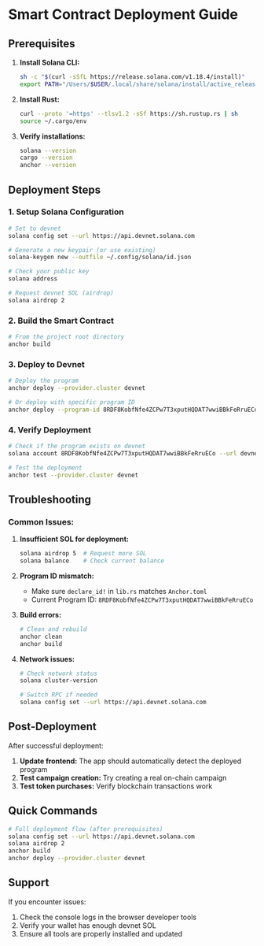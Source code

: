 # Smart Contract Deployment Guide

## Prerequisites

1. **Install Solana CLI:**
   ```bash
   sh -c "$(curl -sSfL https://release.solana.com/v1.18.4/install)"
   export PATH="/Users/$USER/.local/share/solana/install/active_release/bin:$PATH"
   ```

2. **Install Rust:**
   ```bash
   curl --proto '=https' --tlsv1.2 -sSf https://sh.rustup.rs | sh
   source ~/.cargo/env
   ```

3. **Verify installations:**
   ```bash
   solana --version
   cargo --version
   anchor --version
   ```

## Deployment Steps

### 1. Setup Solana Configuration
```bash
# Set to devnet
solana config set --url https://api.devnet.solana.com

# Generate a new keypair (or use existing)
solana-keygen new --outfile ~/.config/solana/id.json

# Check your public key
solana address

# Request devnet SOL (airdrop)
solana airdrop 2
```

### 2. Build the Smart Contract
```bash
# From the project root directory
anchor build
```

### 3. Deploy to Devnet
```bash
# Deploy the program
anchor deploy --provider.cluster devnet

# Or deploy with specific program ID
anchor deploy --program-id 8RDF8KobfNfe4ZCPw7T3xputHQDAT7wwiBBkFeRruECo --provider.cluster devnet
```

### 4. Verify Deployment
```bash
# Check if the program exists on devnet
solana account 8RDF8KobfNfe4ZCPw7T3xputHQDAT7wwiBBkFeRruECo --url devnet

# Test the deployment
anchor test --provider.cluster devnet
```

## Troubleshooting

### Common Issues:

1. **Insufficient SOL for deployment:**
   ```bash
   solana airdrop 5  # Request more SOL
   solana balance    # Check current balance
   ```

2. **Program ID mismatch:**
   - Make sure `declare_id!` in `lib.rs` matches `Anchor.toml`
   - Current Program ID: `8RDF8KobfNfe4ZCPw7T3xputHQDAT7wwiBBkFeRruECo`

3. **Build errors:**
   ```bash
   # Clean and rebuild
   anchor clean
   anchor build
   ```

4. **Network issues:**
   ```bash
   # Check network status
   solana cluster-version
   
   # Switch RPC if needed
   solana config set --url https://api.devnet.solana.com
   ```

## Post-Deployment

After successful deployment:

1. **Update frontend:** The app should automatically detect the deployed program
2. **Test campaign creation:** Try creating a real on-chain campaign
3. **Test token purchases:** Verify blockchain transactions work

## Quick Commands

```bash
# Full deployment flow (after prerequisites)
solana config set --url https://api.devnet.solana.com
solana airdrop 2
anchor build
anchor deploy --provider.cluster devnet
```

## Support

If you encounter issues:
1. Check the console logs in the browser developer tools
2. Verify your wallet has enough devnet SOL
3. Ensure all tools are properly installed and updated